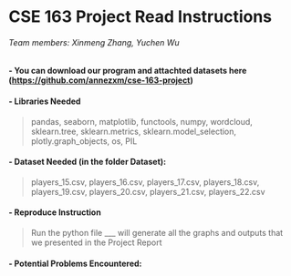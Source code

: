 # CSE 163 Project Read Instructions
###### Team members: Xinmeng Zhang, Yuchen Wu

#### - You can download our program and attachted datasets here (https://github.com/annezxm/cse-163-project)

#### - Libraries Needed
> pandas, seaborn, matplotlib, functools, numpy, wordcloud, sklearn.tree, sklearn.metrics, sklearn.model_selection, plotly.graph_objects, os, PIL

#### - Dataset Needed (in the folder Dataset):
> players_15.csv, players_16.csv, players_17.csv, players_18.csv, players_19.csv, players_20.csv, players_21.csv, players_22.csv

#### - Reproduce Instruction
> Run the python file ___ will generate all the graphs and outputs that we presented in the Project Report

#### - Potential Problems Encountered:


